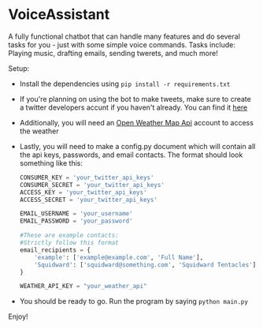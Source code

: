 # VoiceAssistant
 A fully functional chatbot that can handle many features and do several tasks for you - just with some simple voice commands. Tasks include: Playing music, drafting emails, sending twerets, and much more!

 Setup:

 - Install the dependencies using `pip install -r requirements.txt`
 - If you're planning on using the bot to make tweets, make sure to create a twitter developers accunt if you haven't already. You can find it [here](https://https://developer.twitter.com/en)
 - Additionally, you will need an [Open Weather Map Api](https://openweathermap.org) account to access the weather
 - Lastly, you will need to make a config.py document which will contain all the api keys, passwords, and email contacts. The format should look something like this:

    ```python
    CONSUMER_KEY = 'your_twitter_api_keys'
    CONSUMER_SECRET = 'your_twitter_api_keys'
    ACCESS_KEY = 'your_twitter_api_keys'
    ACCESS_SECRET = 'your_twitter_api_keys'

    EMAIL_USERNAME = 'your_username'
    EMAIL_PASSWORD = 'your_password'

    #These are example contacts:
    #Strictly follow this format
    email_recipients = {
        'example': ['example@example.com', 'Full Name'],
        'Squidward': ['squidward@something.com', 'Squidward Tentacles'],
    }

    WEATHER_API_KEY = "your_weather_api"
    ```
- You should be ready to go. Run the program by saying `python main.py`

Enjoy!